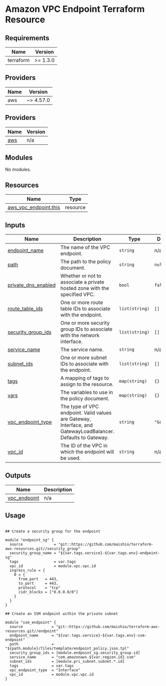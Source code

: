 # Amazon VPC Endpoint Terraform Resource

## Requirements

| Name      | Version  |
|-----------|----------|
| terraform | >= 1.3.0 |

## Providers

| Name | Version   |
|------|-----------|
| aws  | ~> 4.57.0 |

## Providers

| Name | Version |
|------|---------|
| <a name="provider_aws"></a> [aws](#provider\_aws) | n/a |

## Modules

No modules.

## Resources

| Name | Type |
|------|------|
| [aws_vpc_endpoint.this](https://registry.terraform.io/providers/hashicorp/aws/latest/docs/resources/vpc_endpoint) | resource |

## Inputs

| Name | Description | Type | Default | Required |
|------|-------------|------|---------|:--------:|
| <a name="input_endpoint_name"></a> [endpoint\_name](#input\_endpoint\_name) | The name of the VPC endpoint. | `string` | n/a | yes |
| <a name="input_path"></a> [path](#input\_path) | The path to the policy document. | `string` | `null` | no |
| <a name="input_private_dns_enabled"></a> [private\_dns\_enabled](#input\_private\_dns\_enabled) | Whether or not to associate a private hosted zone with the specified VPC. | `bool` | `false` | no |
| <a name="input_route_table_ids"></a> [route\_table\_ids](#input\_route\_table\_ids) | One or more route table IDs to associate with the endpoint. | `list(string)` | `[]` | no |
| <a name="input_security_group_ids"></a> [security\_group\_ids](#input\_security\_group\_ids) | One or more security group IDs to associate with the network interface. | `list(string)` | `[]` | no |
| <a name="input_service_name"></a> [service\_name](#input\_service\_name) | The service name. | `string` | n/a | yes |
| <a name="input_subnet_ids"></a> [subnet\_ids](#input\_subnet\_ids) | One or more subnet IDs to associate with the endpoint. | `list(string)` | `[]` | no |
| <a name="input_tags"></a> [tags](#input\_tags) | A mapping of tags to assign to the resource. | `map(string)` | `{}` | no |
| <a name="input_vars"></a> [vars](#input\_vars) | The variables to use in the policy document. | `map(string)` | `{}` | no |
| <a name="input_vpc_endpoint_type"></a> [vpc\_endpoint\_type](#input\_vpc\_endpoint\_type) | The type of VPC endpoint. Valid values are Gateway, Interface, and GatewayLoadBalancer. Defaults to Gateway. | `string` | `"Gateway"` | no |
| <a name="input_vpc_id"></a> [vpc\_id](#input\_vpc\_id) | The ID of the VPC in which the endpoint will be used. | `string` | n/a | yes |

## Outputs

| Name | Description |
|------|-------------|
| <a name="output_vpc_endpoint"></a> [vpc\_endpoint](#output\_vpc\_endpoint) | n/a |

## Usage

```hcl

## Create a security group for the endpoint

module "endpoint_sg" {
  source              = "git::https://github.com/maishio/terraform-aws-resources.git//security_group"
  security_group_name = "${var.tags.service}-${var.tags.env}-endpoint-sg"
  tags                = var.tags
  vpc_id              = module.vpc.vpc.id
  ingress_rule = {
    0 = {
      from_port   = 443,
      to_port     = 443,
      protocol    = "tcp"
      cidr_blocks = ["0.0.0.0/0"]
    }
  }
}

## Create an SSM endpoint within the private subnet

module "ssm_endpoint" {
  source             = "git::https://github.com/maishio/terraform-aws-resources.git//endpoint"
  endpoint_name      = "${var.tags.service}-${var.tags.env}-ssm-endpoint"
  path               = "${path.module}/files/template/endpoint_policy.json.tpl"
  security_group_ids = [module.endpoint_sg.security_group.id]
  service_name       = "com.amazonaws.${var.region.id}.ssm"
  subnet_ids         = [module.pri_subnet.subnet.*.id]
  tags               = var.tags
  vpc_endpoint_type  = "Interface"
  vpc_id             = module.vpc.vpc.id
}
```
